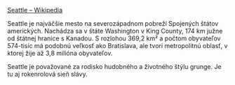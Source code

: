 [Seattle – Wikipedia](https://sk.wikipedia.org/wiki/Seattle)

Seattle je najväčšie mesto na severozápadnom pobreží Spojených štátov amerických. Nachádza sa v štáte Washington v King County, 174 km južne od štátnej hranice s Kanadou. S rozlohou 369,2 km² a počtom obyvateľov 574-tisíc má podobnú veľkosť ako Bratislava, ale tvorí metropolitnú oblasť, v ktorej žije až 3,8 milióna obyvateľov.

Seattle je považované za rodisko hudobného a životného štýlu grunge. Je tu aj rokenrolová sieň slávy.

<!---
Please download some sample text. The Seattle wikipedia site is translated into many languages and provides a good sample.
--->
